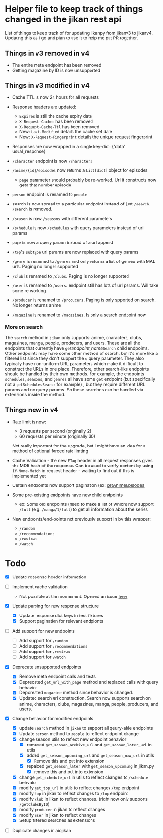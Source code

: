 # Helper file to keep track of things changed in the jikan rest api

List of things to keep track of for updating jikanpy from jikanv3 to jikanv4. 
Updating this as I go and plan to use it to help me put PR together.

## Things in v3 removed in v4
- The entire meta endpoint has been removed
- Getting magazine by ID is now unsupported

## Things in v3 modified in v4
- Cache TTL is now 24 hours for all requests
- Response headers are updated:
	- `Expires` is still the cache expiry date
	- `X-Request-Cached` has been removed
	- `X-Request-Cache-Ttl` has been removed
	- New: `Last-Modified` details the cache set date
	- New: `X-Request-Fingerprint` details the unique request fingerprint

- Responses are now wrapped in a single key-dict: {'data' : usual_response}
- `/character` endpoint is now `/characters`
- `/anime/{id}/episodes` now returns a `List[dict]` object for episodes
	- `page` parameter should probably be re-worked. Url it constructs now gets that number episode
- `person` endpoint is renamed to `people`
- search is now spread to a particular endpoint instead of just `/search`. `/search` is removed.
- `/season` is now `/seasons` with different parameters
- `/schedule` is now `/schedules` with query parameters instead of url params
- `page` is now a query param instead of a url append
- `/top`'s `subtype` url params are now replaced with query params
- `/genre` is renamed to `/genres` and only returns a list of genres with MAL urls. Paging no longer supported
- `/club` is renamed to `/clubs`. Paging is no longer supported
- `/user` is renamed to `/users`. endpoint still has lots of url params. Will take some re working
- `/producer` is renamed to `/producers`. Paging is only spported on search. No longer returns anime
- `/magazine` is renamed to `/magazines`. Is only a search endpoint now

### More on search
The `search` method in `jikan` only supports: anime, characters, clubs, magazines, manga, people, producers, and users.
	These are all the endpoints that currently have `get`*endpoint_name*`Search` child endpoints.
Other endpoints may have some other method of search, but it's more like a filtered list since they don't support the `q` query parameter. They also typically have non-uniform URL parameters which make it difficult to construct the URLs in one place.
Therefore, other search-like endpoints should be handled by their own methods.
For example, the endpoints `schedules`, `seasons`, and `genres` all have some `get` endpoint (but specifically not a `getSchedulesSearch` for example) , but they require different URL params and no query params. So these searches can be handled via extensions inside the method. 

## Things new in v4

- Rate limit is now:
	- 3 requests per second (originally 2)
	- 60 requests per minute (originally 30)

	Not really important for the upgrade, but I might have an idea
	for a method of optional forced rate limting

- Cache Validation - the new `ETag` header in all request responses gives the MD5 hash of the response. Can be used
	to verify content by using `If-None-Match` in request header
		- waiting to find out if this is implemented yet

- Certain endpoints now support pagination (ex: [getAnimeEpisodes](https://docs.api.jikan.moe/#tag/anime/operation/getAnimeEpisodes))

- Some pre-existing endpoints have new child endpoints
	- ex: Some old endpoints (need to make a list of which) now support `/full` (e.g. `/manga/1/full`) to get all information about the series

- New endpoints/end-points not previously support in by this wrapper:
	- `/random`
	- `/recommendations`
	- `/reviews`
	- `/watch`

# Todo
- [X] Update response header information
- [ ] Implement cache validation
	- Not possible at the momement. Opened an issue [here](https://github.com/jikan-me/jikan-rest/issues/322)
- [X] Update parsing for new response structure
	- [X] Update response dict keys in test fixtures
	- [X] Support pagination for relevant endpionts
- [ ] Add support for new endpoints
	- [ ] Add support for `/random`
	- [ ] Add support for `/recommendations`
	- [ ] Add support for `/reviews`
	- [ ] Add support for `/watch`
- [X] Deprecate unsupported endpoints
	- [X] Remove meta endpoint calls and tests
	- [X] Deprecated `get_url_with_page` method and replaced calls with query behavior
	- [X] Depcreated `magazine` method since behavior is changed.
	- [X] Updated search url construction. Search now supports search on anime, characters, clubs, magazines, 			manga, people, producers, and users.
- [X] Change behavior for modified endpoints
	- [x] update `search` method in `jikan` to support all qeury-able endpoints
	- [X] Update `person` method to `people` to reflect endpoint change
	- [X] change season utils to reflect new endpoint behavior
		- [X] removed `get_season_archive_url` and `get_season_later_url` in utils
		- [X] added `get_season_upcoming_url` and `get_season_now_url` in utils
			- [X] Remove this and put into extension
		- [X] repalced `get_season_later` with `get_season_upcoming` in jikan.py
			- [X] remove this and put into extension
	- [X] change `get_schedule_url` in utils to reflect changes to `/schedule` behvaior
	- [X] modify `get_top_url` in utils to reflect changes `/top` endpoint 
	- [X] modify `top` in jikan to reflect changes to `/top` endpoint
	- [X] modify `club` in jikan to reflect changes. (right now only supports `/getClubsByID`)
	- [X] modify `producer` in jikan to reflect changes 
	- [X] modify `user` in jikan to reflect changes
	- [X] Setup filtered searches as extensions
- [ ] Duplicate changes in aiojikan
	